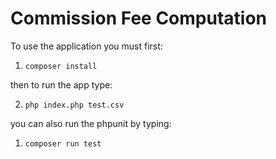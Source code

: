 <h1>Commission Fee Computation</h1>

To use the application you must first:

1. <pre><code>composer install</code></pre>

then to run the app type:

2. <pre><code>php index.php test.csv</code></pre>

you can also run the phpunit by typing:

1. <pre><code>composer run test</code></pre>